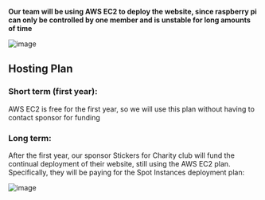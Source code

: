 **Our team will be using AWS EC2 to deploy the website, since raspberry pi can only be controlled by one member and is unstable for long amounts of time**

![image](https://user-images.githubusercontent.com/55467785/160449522-b331f59b-cb9e-44f1-8f60-fade612173d3.png)


## Hosting Plan 
### Short term (first year): 
AWS EC2 is free for the first year, so we will use this plan without having to contact sponsor for funding

### Long term: 
After the first year, our sponsor Stickers for Charity club will fund the continual deployment of their website, still using the AWS EC2 plan. Specifically, they will be paying for the Spot Instances deployment plan:

![image](https://user-images.githubusercontent.com/55467785/160450205-dd868108-e35a-491d-abc5-efc40863806c.png)
